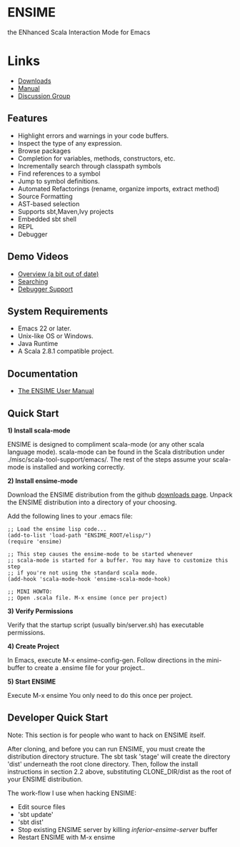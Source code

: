 # ENSIME
the ENhanced Scala Interaction Mode for Emacs

# Links
- [ Downloads ](https://github.com/aemoncannon/ensime/downloads)
- [ Manual ](http://aemon.com/file_dump/ensime_manual.html)
- [ Discussion Group ](http://groups.google.com/group/ensime?hl=en)


## Features

- Highlight errors and warnings in your code buffers.
- Inspect the type of any expression.
- Browse packages
- Completion for variables, methods, constructors, etc.
- Incrementally search through classpath symbols
- Find references to a symbol
- Jump to symbol definitions.
- Automated Refactorings (rename, organize imports, extract method)
- Source Formatting
- AST-based selection
- Supports sbt,Maven,Ivy projects
- Embedded sbt shell
- REPL
- Debugger


## Demo Videos

- [Overview (a bit out of date)](http://www.youtube.com/watch?v=A2Lai8IjLoY)
- [Searching](http://www.youtube.com/watch?v=fcgnAJz98QE)
- [Debugger Support](http://www.youtube.com/watch?v=v7-G6vD42z8)



## System Requirements

- Emacs 22 or later.
- Unix-like OS or Windows.
- Java Runtime
- A Scala 2.8.1 compatible project. 


## Documentation
- [The ENSIME User Manual](http://aemon.com/file_dump/ensime_manual.html)


## Quick Start

__1) Install scala-mode__

ENSIME is designed to compliment scala-mode (or any other scala language mode). scala-mode can be found in the Scala distribution under ./misc/scala-tool-support/emacs/. The rest of the steps assume your scala-mode is installed and working correctly.

__2) Install ensime-mode__

Download the ENSIME distribution from the github [downloads page](http://github.com/aemoncannon/ensime/downloads). Unpack the ENSIME distribution into a directory of your choosing. 

Add the following lines to your .emacs file:

    ;; Load the ensime lisp code...
    (add-to-list 'load-path "ENSIME_ROOT/elisp/")
    (require 'ensime)

    ;; This step causes the ensime-mode to be started whenever
    ;; scala-mode is started for a buffer. You may have to customize this step
    ;; if you're not using the standard scala mode.
    (add-hook 'scala-mode-hook 'ensime-scala-mode-hook)

    ;; MINI HOWTO: 
    ;; Open .scala file. M-x ensime (once per project)


__3) Verify Permissions__

Verify that the startup script (usually bin/server.sh) has executable permissions.


__4) Create Project__

In Emacs, execute M-x ensime-config-gen. Follow directions in the mini-buffer to create a .ensime file for your project.. 


__5) Start ENSIME__

Execute M-x ensime
You only need to do this once per project.


## Developer Quick Start
Note: This section is for people who want to hack on ENSIME itself.

After cloning, and before you can run ENSIME, you must create the distribution directory structure. The sbt task 'stage' will create the directory 'dist' underneath the root clone directory. Then, follow the install instructions in section 2.2 above, substituting CLONE_DIR/dist as the root of your ENSIME distribution.


The work-flow I use when hacking ENSIME:

- Edit source files
- 'sbt update'
- 'sbt dist'
- Stop existing ENSIME server by killing *inferior-ensime-server* buffer
- Restart ENSIME with M-x ensime
